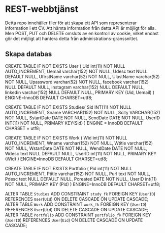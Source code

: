 # REST-webbtjänst
Detta repo innehåller filer för att skapa ett API som representerar information i ett CV. Att hämta information från detta API är möjligt för alla. Men POST, PUT och DELETE omsluts av en kontroll av cookie, vilket endast gör det möjligt att hantera detta från administrations-gränssnittet.

## Skapa databas
CREATE TABLE IF NOT EXISTS User (
	Uid int(11) NOT NULL AUTO_INCREMENT,
	Uemail varchar(152) NOT NULL,
	Udesc text NULL DEFAULT NULL,
	UfirstName varchar(52) NOT NULL,
	UlastName varchar(52) NOT NULL,
	Upassword varchar(52) NOT NULL,
	facebook varchar(152) NULL DEFAULT NULL,
	instagram varchar(152) NULL DEFAULT NULL,
	linkedin varchar(152) NULL DEFAULT NULL,
	PRIMARY KEY (Uid, Uemail)
) ENGINE=InnoDB DEFAULT CHARSET=utf8;

CREATE TABLE IF NOT EXISTS Studies(
	Sid INT(11) NOT NULL AUTO_INCREMENT,
	Sname VARCHAR(152) NOT NULL,
	Scity VARCHAR(152) NOT NULL,
	SstartDate DATE NOT NULL,
	SendDate DATE NOT NULL,
	UserID INT(11) NOT NULL,
	PRIMARY KEY(Sid)
) ENGINE = InnoDB DEFAULT CHARSET = utf8;

CREATE TABLE IF NOT EXISTS Work (
	Wid int(11) NOT NULL AUTO_INCREMENT,
	Wname varchar(152) NOT NULL,
	Wtitle varchar(152) NOT NULL,
	WstartDate DATE NOT NULL,
	WendDate DATE NOT NULL,
	Wdesc text NULL DEFAULT NULL,
	UserID int(11) NOT NULL,
	PRIMARY KEY (Wid)
) ENGINE=InnoDB DEFAULT CHARSET=utf8;

CREATE TABLE IF NOT EXISTS Portfolio (
	Pid int(11) NOT NULL AUTO_INCREMENT,
	Ptitle varchar(152) NOT NULL,
	Purl text NOT NULL,
	Pdesc text NULL DEFAULT NULL,
	Pcreated DATE NOT NULL,
	UserID int(11) NOT NULL,
	PRIMARY KEY (Pid)
) ENGINE=InnoDB DEFAULT CHARSET=utf8;

ALTER TABLE `Studies` ADD CONSTRAINT `study_fk` FOREIGN KEY (`UserID`) REFERENCES `User`(`Uid`) ON DELETE CASCADE ON UPDATE CASCADE;
ALTER TABLE `Work` ADD CONSTRAINT `work_fk` FOREIGN KEY (`UserID`) REFERENCES `User`(`Uid`) ON DELETE CASCADE ON UPDATE CASCADE;
ALTER TABLE `Portfolio` ADD CONSTRAINT `portfolio_fk` FOREIGN KEY (`UserID`) REFERENCES `User`(`Uid`) ON DELETE CASCADE ON UPDATE CASCADE;

